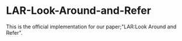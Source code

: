 # LAR-Look-Around-and-Refer
This is the official implementation for our paper;"LAR:Look Around and Refer".
